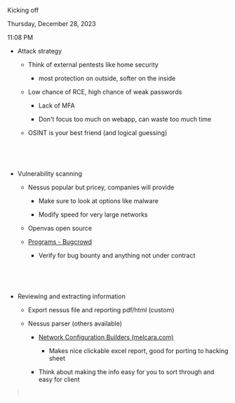 Kicking off

Thursday, December 28, 2023

11:08 PM

-   Attack strategy

    -   Think of external pentests like home security

        -   most protection on outside, softer on the inside

    -   Low chance of RCE, high chance of weak passwords

        -   Lack of MFA

        -   Don\'t focus too much on webapp, can waste too much time

    -   OSINT is your best friend (and logical guessing)

 

 

-   Vulnerability scanning

    -   Nessus popular but pricey, companies will provide

        -   Make sure to look at options like malware

        -   Modify speed for very large networks

    -   Openvas open source

    -   [Programs - Bugcrowd](https://bugcrowd.com/programs)

        -   Verify for bug bounty and anything not under contract

 

 

-   Reviewing and extracting information

    -   Export nessus file and reporting pdf/html (custom)

    -   Nessus parser (others available)

        -   [Network Configuration Builders (melcara.com)](https://www.melcara.com/)

            -   Makes nice clickable excel report, good for porting to hacking sheet

        -   Think about making the info easy for you to sort through and easy for client

>  
